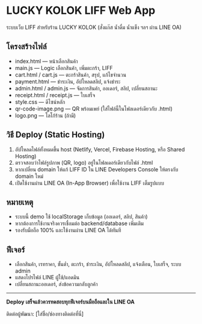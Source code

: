 # LUCKY KOLOK LIFF Web App

ระบบเว็บ LIFF สำหรับร้าน LUCKY KOLOK (สั่งแก๊ส น้ำดื่ม น้ำแข็ง ฯลฯ ผ่าน LINE OA)

## โครงสร้างไฟล์
- index.html — หน้าเลือกสินค้า
- main.js — Logic เลือกสินค้า, เพิ่มตะกร้า, LIFF
- cart.html / cart.js — ตะกร้าสินค้า, สรุป, แก้ไขจำนวน
- payment.html — ชำระเงิน, อัปโหลดสลิป, แจ้งชำระ
- admin.html / admin.js — จัดการสินค้า, ออเดอร์, สลิป, เปลี่ยนสถานะ
- receipt.html / receipt.js — ใบเสร็จ
- style.css — ดีไซน์หลัก
- qr-code-image.png — QR พร้อมเพย์ (ใส่ไฟล์นี้ในโฟลเดอร์เดียวกับ .html)
- logo.png — โลโก้ร้าน (ถ้ามี)

## วิธี Deploy (Static Hosting)
1. อัปโหลดไฟล์ทั้งหมดขึ้น host (Netlify, Vercel, Firebase Hosting, หรือ Shared Hosting)
2. ตรวจสอบว่าไฟล์รูปภาพ (QR, logo) อยู่ในโฟลเดอร์เดียวกับไฟล์ .html
3. หากเปลี่ยน domain ให้แก้ LIFF ID ใน LINE Developers Console ให้ตรงกับ domain ใหม่
4. เปิดใช้งานผ่าน LINE OA (In-App Browser) เพื่อใช้งาน LIFF เต็มรูปแบบ

## หมายเหตุ
- ระบบนี้ demo ใช้ localStorage เก็บข้อมูล (ออเดอร์, สลิป, สินค้า)
- หากต้องการใช้งานจริงควรเชื่อมต่อ backend/database เพิ่มเติม
- รองรับมือถือ 100% และใช้งานผ่าน LINE OA ได้ทันที

## ฟีเจอร์
- เลือกสินค้า, เรทราคา, ขั้นต่ำ, ตะกร้า, ชำระเงิน, อัปโหลดสลิป, แจ้งเตือน, ใบเสร็จ, ระบบ admin
- แสดงโปรไฟล์ LINE ผู้ใช้/แอดมิน
- เปลี่ยนสถานะออเดอร์, ส่งข้อความกลับลูกค้า

---

**Deploy เสร็จแล้วควรทดสอบทุกฟีเจอร์บนมือถือและใน LINE OA**

ติดต่อผู้พัฒนา: [ใส่ชื่อ/ช่องทางติดต่อที่นี่]
